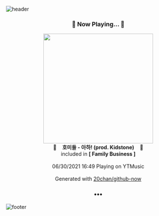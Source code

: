 ![header](https://capsule-render.vercel.app/api?type=wave&height=170&section=header&text=Hi.%20I'm%20SHIFT&fontColor=090707&fontAlignX=45&fontAlignY=65&fontSize=100)

<h3 align="center">🎵 Now Playing... 🎵</h3>
<p align="center">
  <a href="https://music.youtube.com/watch?v=CH95g6DCFTo">
    <img width="300" src="https://lh3.googleusercontent.com/ZbtrcVxuZrWQwFc-90Gx7evtwljm0pFR1iDiBf0ZWbc3cBFVspAovk5uY2V-FJOhkiAuFZk7s0otoFdjxQ">
  </a>
  <br>
  🎵&nbsp&nbsp&nbsp <b>호미들 - 아하! (prod. Kidstone)</b> &nbsp&nbsp&nbsp🎵
  <br>
  included in <b>[ Family Business ]</b>
  
  <br />
  <br />
  06/30/2021 16:49 Playing on YTMusic
  <br />
  <br />
  Generated with <a href="https://github.com/20chan/github-now">20chan/github-now</a>
</p>

<h3 align="center">•••</h3>

![footer](https://capsule-render.vercel.app/api?type=wave&height=150&section=footer)
